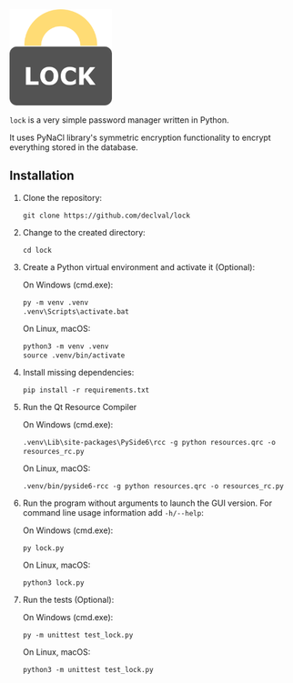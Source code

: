 <img src="icon.png" width="180px">

`lock` is a very simple password manager written in Python.

It uses PyNaCl library's symmetric encryption functionality to encrypt
everything stored in the database.

## Installation

1. Clone the repository:

   ```
   git clone https://github.com/declval/lock
   ```

2. Change to the created directory:

   ```
   cd lock
   ```

3. Create a Python virtual environment and activate it (Optional):

   On Windows (cmd.exe):

   ```
   py -m venv .venv
   .venv\Scripts\activate.bat
   ```

   On Linux, macOS:

   ```
   python3 -m venv .venv
   source .venv/bin/activate
   ```

4. Install missing dependencies:

   ```
   pip install -r requirements.txt
   ```

5. Run the Qt Resource Compiler

   On Windows (cmd.exe):

   ```
   .venv\Lib\site-packages\PySide6\rcc -g python resources.qrc -o resources_rc.py
   ```

   On Linux, macOS:

   ```
   .venv/bin/pyside6-rcc -g python resources.qrc -o resources_rc.py
   ```

6. Run the program without arguments to launch the GUI version. For command line usage information add `-h/--help`:

   On Windows (cmd.exe):

   ```
   py lock.py
   ```

   On Linux, macOS:

   ```
   python3 lock.py
   ```

7. Run the tests (Optional):

   On Windows (cmd.exe):

   ```
   py -m unittest test_lock.py
   ```

   On Linux, macOS:

   ```
   python3 -m unittest test_lock.py
   ```
